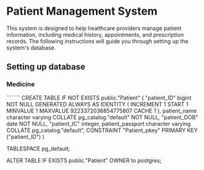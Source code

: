 <h1> Patient Management System </h1>
This system is designed to help healthcare providers manage patient information, including medical history, appointments, and prescription records. The following instructions will guide you through setting up the system's database.

<h2> Setting up database </h2>

<h3> Medicine </h3>
````
```
CREATE TABLE IF NOT EXISTS public."Patient"
(
    "patient_ID" bigint NOT NULL GENERATED ALWAYS AS IDENTITY ( INCREMENT 1 START 1 MINVALUE 1 MAXVALUE 9223372036854775807 CACHE 1 ),
    patient_name character varying COLLATE pg_catalog."default" NOT NULL,
    "patient_DOB" date NOT NULL,
    "patient_IC" integer,
    patient_passport character varying COLLATE pg_catalog."default",
    CONSTRAINT "Patient_pkey" PRIMARY KEY ("patient_ID")
)

TABLESPACE pg_default;

ALTER TABLE IF EXISTS public."Patient"
    OWNER to postgres;
```
````